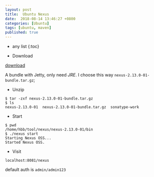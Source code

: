 ```yaml
---
layout: post
title:  Ubuntu Nexus
date:  2018-08-14 13:46:27 +0800
categories: [Ubuntu]
tags: [ubuntu, maven]
published: true
---
```


* any list
{:toc}

- Download


[download](http://www.sonatype.com/download-oss-sonatype)

A bundle with Jetty, only need *JRE*. I choose this way ```nexus-2.13.0-01-bundle.tar.gz```;


- Unzip

```
$ tar -zxf nexus-2.13.0-01-bundle.tar.gz
$ ls
nexus-2.13.0-01  nexus-2.13.0-01-bundle.tar.gz  sonatype-work
```

- Start

```
$ pwd
/home/hbb/tool/nexus/nexus-2.13.0-01/bin
$ ./nexus start
Starting Nexus OSS...
Started Nexus OSS.
```

- Visit

```
localhost:8081/nexus
```

default auth is ```admin/admin123```



